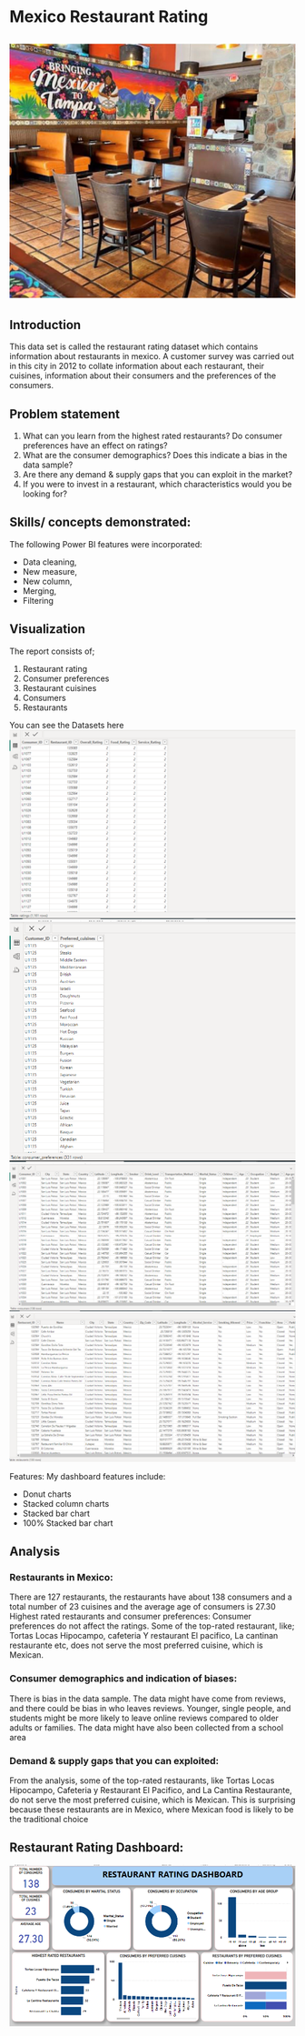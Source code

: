 # Mexico Restaurant Rating
![](Mexico_restaurant.jpeg)
---

## Introduction
This data set is called the restaurant rating dataset which contains information about restaurants in mexico. A customer survey was carried out in this city in 2012 to collate information about each restaurant, their cuisines, information about their consumers and the preferences of the consumers.

## Problem statement
1.	What can you learn from the highest rated restaurants? Do consumer preferences have an effect on ratings?
2.	What are the consumer demographics? Does this indicate a bias in the data sample?
3.	Are there any demand & supply gaps that you can exploit in the market?
4.	If you were to invest in a restaurant, which characteristics would you be looking for?

## Skills/ concepts demonstrated:
The following Power BI features were incorporated:
- Data cleaning,
- New measure,
- New column,
- Merging,
- Filtering

## Visualization

The report consists of;
1.	Restaurant rating
2.	Consumer preferences
3.	Restaurant cuisines 
4.	Consumers
5.	Restaurants

You can see the Datasets here
![](Restaurant_ratings.PNG)
![](Consumer_preferences.PNG)
![](Consumers.PNG)
![](Restaurants.PNG)

Features:
My dashboard features include:
- Donut charts
- Stacked column charts
- Stacked bar chart
- 100% Stacked bar chart

## Analysis
### Restaurants in Mexico:
There are 127 restaurants, the restaurants have about 138 consumers and a total number of 23 cuisines and the average age of consumers is 27.30
Highest rated restaurants and consumer preferences:
Consumer preferences do not affect the ratings. Some of the top-rated restaurant, like; Tortas Locas Hipocampo, cafeteria Y restaurant El pacifico, La cantinan restaurante etc, does not serve the most preferred cuisine, which is Mexican.

### Consumer demographics and indication of biases:
There is bias in the data sample. The data might have come from reviews, and there could be bias in who leaves reviews. Younger, single people, and students might be more likely to leave online reviews compared to older adults or families. The data might have also been collected from a school area

### Demand & supply gaps that you can exploited:
From the analysis, some of the top-rated restaurants, like Tortas Locas Hipocampo, Cafeteria y Restaurant El Pacifico, and La Cantina Restaurante, do not serve the most preferred cuisine, which is Mexican. This is surprising because these restaurants are in Mexico, where Mexican food is likely to be the traditional choice

## Restaurant Rating Dashboard:
![](Restaurant_rating_dashboard.PNG)





